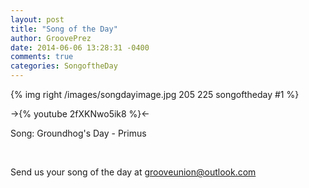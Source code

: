 ```yaml
---
layout: post
title: "Song of the Day"
author: GroovePrez
date: 2014-06-06 13:28:31 -0400
comments: true
categories: SongoftheDay
---
```

{% img right /images/songdayimage.jpg 205 225 songoftheday #1 %}

<!--more-->

->{% youtube 2fXKNwo5ik8 %}<-



Song: Groundhog's Day - Primus

<br />


Send us your song of the day at grooveunion@outlook.com
